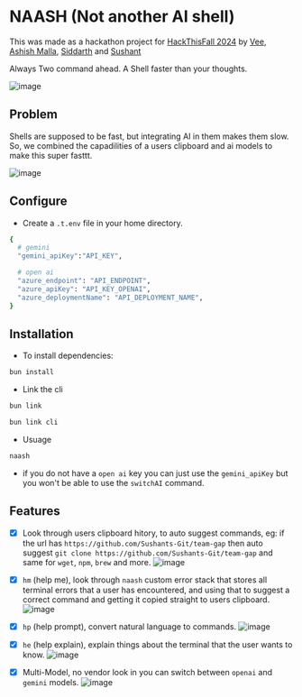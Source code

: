 # NAASH (Not another AI shell)

This was made as a hackathon project for [HackThisFall 2024](https://devfolio.co/projects/yaash-yet-another-ai-shell-192b) by [Vee](https://github.com/veesesh), [Ashish Malla](https://github.com/im45145v), [Siddarth](https://github.com/siddarth2810) and [Sushant](https://github.com/Sushants-Git)

Always Two command ahead. A Shell faster than your thoughts.

![image](https://github.com/user-attachments/assets/91130dd2-63f2-4d16-8d3c-ff2c26538de6)

## Problem
Shells are supposed to be fast, but integrating AI in them makes them slow. So, we combined the capadilities of a users clipboard and ai models to make this super fasttt.

![image](https://github.com/user-attachments/assets/83c7c5d6-eec8-4fdb-95f5-20ab8ff3ad04)


## Configure 

- Create a `.t.env` file in your home directory.

```bash
{
  # gemini
  "gemini_apiKey":"API_KEY",

  # open ai
  "azure_endpoint": "API_ENDPOINT",
  "azure_apiKey": "API_KEY_OPENAI",
  "azure_deploymentName": "API_DEPLOYMENT_NAME",
}
```

## Installation 

- To install dependencies:

```bash
bun install
```

- Link the cli

```bash
bun link
```

```bash
bun link cli
```

- Usuage

```bash
naash
```

- if you do not have a `open ai` key you can just use the `gemini_apiKey` but you won't be able to use the `switchAI` command.

## Features
- [x] Look through users clipboard hitory, to auto suggest commands, eg: if the url has `https://github.com/Sushants-Git/team-gap` then auto suggest `git clone https://github.com/Sushants-Git/team-gap` and same for `wget`, `npm`, `brew` and more.
![image](https://github.com/user-attachments/assets/5bc303c7-6ca6-4ef5-86f3-d5d72abe3102)

- [x] `hm` (help me), look through `naash` custom error stack that stores all terminal errors that a user has encountered, and using that to suggest a correct command and getting it copied straight to users clipboard.
![image](https://github.com/user-attachments/assets/920c06d1-4bd4-4ab9-96a2-86e129552a82)

- [x] `hp` (help prompt), convert natural language to commands.
![image](https://github.com/user-attachments/assets/706c683a-8a11-44bc-b0f6-2ff4a5483f01)

- [x] `he` (help explain), explain things about the terminal that the user wants to know.
  ![image](https://github.com/user-attachments/assets/ece40910-b4e3-47ab-86dd-92064ed47f49)

- [x] Multi-Model, no vendor look in you can switch between `openai` and `gemini` models.
![image](https://github.com/user-attachments/assets/c03479e8-dc86-48d7-8762-20a87b19f68d)



